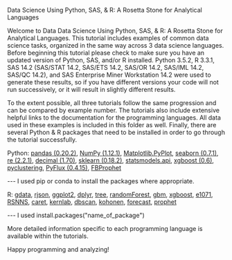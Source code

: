 Data Science Using Python, SAS, & R: A Rosetta Stone for Analytical Languages

Welcome to Data Data Science Using Python, SAS, & R: A Rosetta Stone for Analytical Languages. This tutorial includes examples of common data science tasks, organized in the same way across 3 data science languages. Before beginning this tutorial please check to make sure you have an updated version of Python, SAS, and/or R installed. Python 3.5.2, R 3.3.1, SAS 14.2 (SAS/STAT 14.2, SAS/ETS 14.2, SAS/OR 14.2, SAS/IML 14.2, SAS/QC 14.2), and SAS Enterprise Miner Workstation 14.2 were used to generate these results, so if you have different versions your code will not run successively, or it will result in slightly different results.

To the extent possible, all three tutorials follow the same progression and can be compared by example number. The tutorials also include extensive helpful links to the documentation for the programming languages. All data used in these examples is included in this folder as well. Finally, there are several Python & R packages that need to be installed in order to go through the tutorial successfully.

Python: <a href="http://pandas.pydata.org/">pandas (0.20.2)</a>, <a href="http://www.numpy.org/">NumPy (1.12.1)</a>, <a href="https://matplotlib.org/api/pyplot_api.html">Matplotlib.PyPlot</a>, <a href="https://seaborn.pydata.org/">seaborn (0.7.1)</a>, <a href=https://docs.python.org/2/library/re.html#module-re>re (2.2.1)</a>, <a href="https://docs.python.org/2/library/decimal.html">decimal (1.70)</a>, <a href="http://scikit-learn.org/stable/">sklearn (0.18.2)</a>, <a href="http://www.statsmodels.org/stable/index.html">statsmodels.api</a>, <a href="http://xgboost.readthedocs.io/en/latest/python/python_intro.html">xgboost (0.6)</a>, <a href="http://pythonhosted.org/pyclustering/">pyclustering</a>, <a href="http://www.pyflux.com/docs/">PyFlux (0.4.15)</a>, <a href="https://facebookincubator.github.io/prophet/docs/quick_start.html#python-api">FBProphet</a>

--- I used pip or conda to install the packages where appropriate.

R: <a href="https://cran.r-project.org/web/packages/gdata/gdata.pdf">gdata</a>, <a href="https://cran.r-project.org/web/packages/rjson/rjson.pdf">rjson</a>, <a href="https://cran.r-project.org/web/packages/ggplot2/ggplot2.pdf">ggplot2</a>, <a href="https://cran.r-project.org/web/packages/dplyr/dplyr.pdf">dplyr</a>, <a href="https://cran.r-project.org/web/packages/tree/tree.pdf">tree</a>, <a href="https://cran.r-project.org/web/packages/randomForest/randomForest.pdf">randomForest</a>, <a href="https://cran.r-project.org/web/packages/gbm/gbm.pdf">gbm</a>, <a href="https://cran.r-project.org/web/packages/xgboost/xgboost.pdf">xgboost</a>, <a href="https://cran.r-project.org/web/packages/e1071/e1071.pdf">e1071</a>, <a href="https://cran.r-project.org/web/packages/RSNNS/RSNNS.pdf">RSNNS</a>, <a href="https://cran.r-project.org/web/packages/caret/caret.pdf">caret</a>, <a href="https://cran.r-project.org/web/packages/kernlab/kernlab.pdf">kernlab</a>, <a href="https://cran.r-project.org/web/packages/dbscan/dbscan.pdf">dbscan</a>, <a href="https://cran.r-project.org/web/packages/kohonen/kohonen.pdf">kohonen</a>, <a href="https://cran.r-project.org/web/packages/forecast/forecast.pdf">forecast</a>, <a href="https://facebookincubator.github.io/prophet/docs/quick_start.html#r-api">prophet</a>

--- I used install.packages("name_of_package")

More detailed information specific to each programming language is available within the tutorials.

Happy programming and analyzing!
